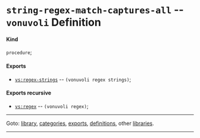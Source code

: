 

<a id='definition__vonuvoli__string-regex-match-captures-all'></a>

# `string-regex-match-captures-all` -- `vonuvoli` Definition


<a id='definition__vonuvoli__string-regex-match-captures-all__kind'></a>

#### Kind

`procedure`;


<a id='definition__vonuvoli__string-regex-match-captures-all__exports'></a>

#### Exports

 * [`vs:regex-strings`](../../vonuvoli/exports/vs_3a_regex-strings.md#export__vonuvoli__vs_3a_regex-strings) -- `(vonuvoli regex strings)`;


<a id='definition__vonuvoli__string-regex-match-captures-all__exports-recursive'></a>

#### Exports recursive

 * [`vs:regex`](../../vonuvoli/exports/vs_3a_regex.md#export__vonuvoli__vs_3a_regex) -- `(vonuvoli regex)`;

----

Goto: [library](../../vonuvoli/_index.md#library__vonuvoli), [categories](../../vonuvoli/categories/_index.md#toc__vonuvoli__categories), [exports](../../vonuvoli/exports/_index.md#toc__vonuvoli__exports), [definitions](../../vonuvoli/definitions/_index.md#toc__vonuvoli__definitions), other [libraries](../../_libraries.md#toc__libraries).

----

